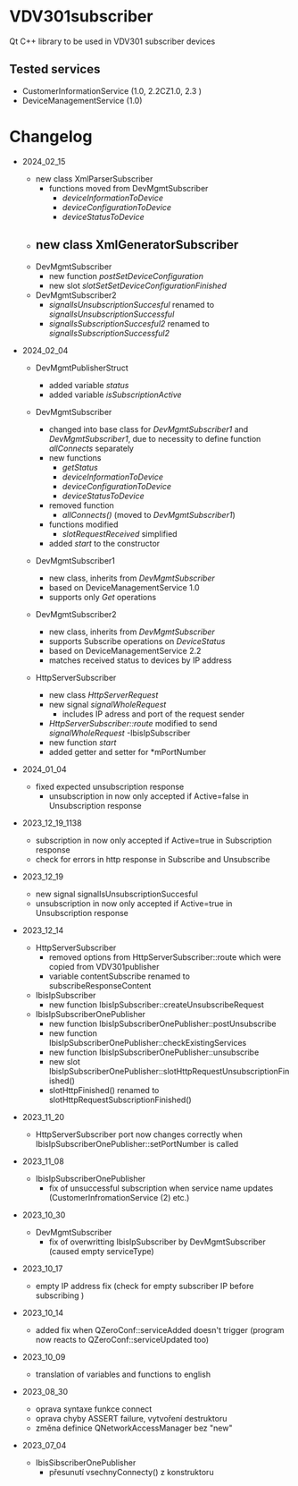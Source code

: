 # VDV301subscriber #
Qt C++ library to be used in VDV301 subscriber devices

## Tested services ##
- CustomerInformationService (1.0, 2.2CZ1.0, 2.3 )
- DeviceManagementService (1.0)

# Changelog # 
- 2024_02_15
    - new class XmlParserSubscriber
        - functions moved from DevMgmtSubscriber
            - *deviceInformationToDevice*
            - *deviceConfigurationToDevice*
            - *deviceStatusToDevice*
    - new class XmlGeneratorSubscriber
        -
    - DevMgmtSubscriber
        - new function *postSetDeviceConfiguration*
        - new slot *slotSetSetDeviceConfigurationFinished*
    - DevMgmtSubscriber2
        - *signalIsUnsubscriptionSuccesful* renamed to *signalIsUnsubscriptionSuccessful*
        - *signalIsSubscriptionSuccesful2* renamed to *signalIsSubscriptionSuccessful2*
        

- 2024_02_04
    - DevMgmtPublisherStruct
        - added variable *status*
        - added variable *isSubscriptionActive*
    - DevMgmtSubscriber
        - changed into base class for *DevMgmtSubscriber1* and *DevMgmtSubscriber1*, due to necessity to define function *allConnects* separately
        - new functions
            - *getStatus*
            - *deviceInformationToDevice*
            - *deviceConfigurationToDevice*
            - *deviceStatusToDevice*
        - removed function
            - *allConnects()* (moved to *DevMgmtSubscriber1*)
        - functions modified
            - *slotRequestReceived* simplified
        - added *start* to the constructor

    - DevMgmtSubscriber1
        - new class, inherits from *DevMgmtSubscriber*
        - based on DeviceManagementService 1.0
        - supports only *Get*  operations
    - DevMgmtSubscriber2
        - new class, inherits from *DevMgmtSubscriber*
        - supports Subscribe operations on *DeviceStatus*
        - based on DeviceManagementService 2.2
        - matches received status to devices by IP address
    - HttpServerSubscriber
        - new class *HttpServerRequest*
        - new signal *signalWholeRequest*
            - includes IP adress and port of the request sender
        - *HttpServerSubscriber::route* modified to send *signalWholeRequest*
    -IbisIpSubscriber
        - new function *start*
        - added getter and setter for *mPortNumber

- 2024_01_04
    - fixed expected unsubscription response
        - unsubscription in now only accepted if Active=false in Unsubscription response
- 2023_12_19_1138
    - subscription in now only accepted if Active=true in Subscription response
    - check for errors in http response in Subscribe and Unsubscribe
- 2023_12_19
    - new signal signalIsUnsubscriptionSuccesful
    - unsubscription in now only accepted if Active=true in Unsubscription response
- 2023_12_14
    - HttpServerSubscriber
        - removed options from HttpServerSubscriber::route which were copied from VDV301publisher
        - variable contentSubscribe renamed to subscribeResponseContent
    - IbisIpSubscriber
        - new function IbisIpSubscriber::createUnsubscribeRequest
    - IbisIpSubscriberOnePublisher
        - new function IbisIpSubscriberOnePublisher::postUnsubscribe
        - new function IbisIpSubscriberOnePublisher::checkExistingServices
        - new function  IbisIpSubscriberOnePublisher::unsubscribe
        - new slot IbisIpSubscriberOnePublisher::slotHttpRequestUnsubscriptionFinished()
        - slotHttpFinished() renamed to slotHttpRequestSubscriptionFinished()

- 2023_11_20
    - HttpServerSubscriber port now changes correctly when IbisIpSubscriberOnePublisher::setPortNumber is called
- 2023_11_08
    - IbisIpSubscriberOnePublisher
        - fix of unsuccessful subscription when service name updates (CustomerInfromationService (2) etc.)
- 2023_10_30
    - DevMgmtSubscriber
        - fix of overwritting IbisIpSubscriber by DevMgmtSubscriber (caused empty serviceType)
- 2023_10_17
    - empty IP address fix (check for empty subscriber IP before subscribing )
- 2023_10_14
    - added fix when QZeroConf::serviceAdded doesn't trigger (program now reacts to QZeroConf::serviceUpdated too)

- 2023_10_09
    - translation of variables and functions to english
- 2023_08_30
    - oprava syntaxe funkce connect
    - oprava chyby ASSERT failure, vytvoření destruktoru
    - změna definice QNetworkAccessManager bez "new"

- 2023_07_04
    - IbisSibscriberOnePublisher
        - přesunutí vsechnyConnecty() z konstruktoru
